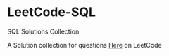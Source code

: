 # LeetCode-SQL
SQL Solutions Collection

A Solution collection for questions [Here](https://www.google.com) on LeetCode
